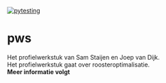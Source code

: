 [![pytesting](https://github.com/J0eppp/pws/actions/workflows/python-app.yml/badge.svg)](https://github.com/J0eppp/pws/actions/workflows/python-app.yml)

# pws
Het profielwerkstuk van Sam Staijen en Joep van Dijk. <br>
Het profielwerkstuk gaat over roosteroptimalisatie. <br>
<b>Meer informatie volgt</b>